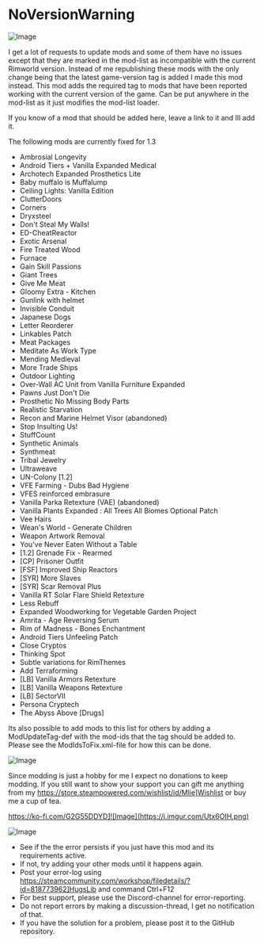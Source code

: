 # NoVersionWarning

![Image](https://i.imgur.com/buuPQel.png)


I get a lot of requests to update mods and some of them have no issues except that they are marked in the mod-list as incompatible with the current Rimworld version.
Instead of me republishing these mods with the only change being that the latest game-version tag is added I made this mod instead.
This mod adds the required tag to mods that have been reported working with the current version of the game.
Can be put anywhere in the mod-list as it just modifies the mod-list loader.

If you know of a mod that should be added here, leave a link to it and Ill add it. 

The following mods are currently fixed for 1.3


- Ambrosial Longevity
- Android Tiers + Vanilla Expanded Medical
- Archotech Expanded Prosthetics Lite
- Baby muffalo is Muffalump
- Ceiling Lights: Vanilla Edition
- ClutterDoors
- Corners
- Dryxsteel
- Don't Steal My Walls!
- ED-CheatReactor
- Exotic Arsenal
- Fire Treated Wood
- Furnace
- Gain Skill Passions
- Giant Trees
- Give Me Meat
- Gloomy Extra - Kitchen
- Gunlink with helmet
- Invisible Conduit
- Japanese Dogs
- Letter Reorderer
- Linkables Patch
- Meat Packages
- Meditate As Work Type
- Mending Medieval
- More Trade Ships
- Outdoor Lighting
- Over-Wall AC Unit from Vanilla Furniture Expanded
- Pawns Just Don't Die
- Prosthetic No Missing Body Parts
- Realistic Starvation
- Recon and Marine Helmet Visor (abandoned) 
- Stop Insulting Us!
- StuffCount
- Synthetic Animals 
- Synthmeat
- Tribal Jewelry
- Ultraweave
- UN-Colony [1.2]
- VFE Farming - Dubs Bad Hygiene
- VFES reinforced embrasure
- Vanilla Parka Retexture (VAE) (abandoned)
- Vanilla Plants Expanded : All Trees All Biomes Optional Patch
- Vee Hairs
- Wean's World - Generate Children
- Weapon Artwork Removal
- You've Never Eaten Without a Table
- [1.2] Grenade Fix - Rearmed
- [CP] Prisoner Outfit
- [FSF] Improved Ship Reactors
- [SYR] More Slaves 
- [SYR] Scar Removal Plus
- Vanilla RT Solar Flare Shield Retexture
- Less Rebuff
- Expanded Woodworking for Vegetable Garden Project
- Amrita - Age Reversing Serum
- Rim of Madness - Bones Enchantment
- Android Tiers Unfeeling Patch
- Close Cryptos
- Thinking Spot
- Subtle variations for RimThemes
- Add Terraforming
- [LB] Vanilla Armors Retexture
- [LB] Vanilla Weapons Retexture
- [LB] SectorVII
- Persona Cryptech
- The Abyss Above [Drugs]



Its also possible to add mods to this list for others by adding a ModUpdateTag-def with the mod-ids that the tag should be added to. Please see the ModIdsToFix.xml-file for how this can be done.
	
![Image](https://i.imgur.com/O0IIlYj.png)

Since modding is just a hobby for me I expect no donations to keep modding. If you still want to show your support you can gift me anything from my https://store.steampowered.com/wishlist/id/Mlie]Wishlist or buy me a cup of tea.

https://ko-fi.com/G2G55DDYD]![Image](https://i.imgur.com/Utx6OIH.png)


![Image](https://i.imgur.com/PwoNOj4.png)



-  See if the the error persists if you just have this mod and its requirements active.
-  If not, try adding your other mods until it happens again.
-  Post your error-log using https://steamcommunity.com/workshop/filedetails/?id=818773962]HugsLib and command Ctrl+F12
-  For best support, please use the Discord-channel for error-reporting.
-  Do not report errors by making a discussion-thread, I get no notification of that.
-  If you have the solution for a problem, please post it to the GitHub repository.



